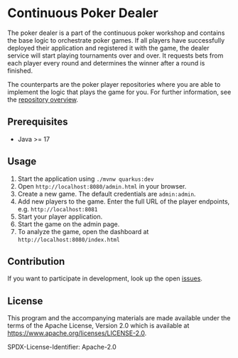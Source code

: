 # Continuous Poker Dealer

The poker dealer is a part of the continuous poker workshop and contains the base logic to orchestrate poker games.
If all players have successfully deployed their application and registered it with the game,
the dealer service will start playing tournaments over and over.
It requests bets from each player every round and determines the winner after a round is finished.

The counterparts are the poker player repositories where you are able to implement the logic that plays the game for you.
For further information, see the [repository overview](https://github.com/orgs/continuous-poker/repositories).

## Prerequisites

- Java >= 17

## Usage

1. Start the application using `./mvnw quarkus:dev`
2. Open `http://localhost:8080/admin.html` in your browser.
3. Create a new game. The default credentials are `admin:admin`.
4. Add new players to the game. Enter the full URL of the player endpoints, e.g. `http://localhost:8081`
5. Start your player application.
6. Start the game on the admin page. 
7. To analyze the game, open the dashboard at `http://localhost:8080/index.html`

## Contribution

If you want to participate in development, look up the open [issues](https://github.com/continuous-poker/dealer/issues).
				
## License

This program and the accompanying materials are made available under the terms
of the Apache License, Version 2.0 which is available at
https://www.apache.org/licenses/LICENSE-2.0.

SPDX-License-Identifier: Apache-2.0